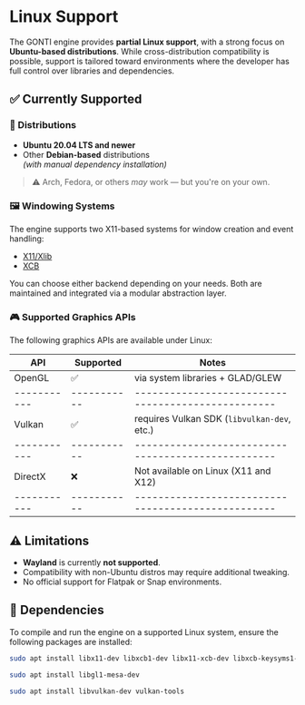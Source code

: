# Linux Support

The GONTI engine provides **partial Linux support**, with a strong focus on **Ubuntu-based distributions**. While cross-distribution compatibility is possible, support is tailored toward environments where the developer has full control over libraries and dependencies.

## ✅ Currently Supported

### 🐧 Distributions
- **Ubuntu 20.04 LTS and newer**
- Other **Debian-based** distributions  
  *(with manual dependency installation)*

> ⚠️ Arch, Fedora, or others *may* work — but you're on your own.

### 🖼️ Windowing Systems
The engine supports two X11-based systems for window creation and event handling:

- [X11/Xlib](https://en.wikipedia.org/wiki/Xlib)
- [XCB](https://xcb.freedesktop.org/)

You can choose either backend depending on your needs. Both are maintained and integrated via a modular abstraction layer.

### 🎮 Supported Graphics APIs

The following graphics APIs are available under Linux:

| API       | Supported | Notes                                            |
|-----------|-----------|--------------------------------------------------|
| OpenGL    | ✅        | via system libraries + GLAD/GLEW                |
|-----------|-----------|--------------------------------------------------|
| Vulkan    | ✅        | requires Vulkan SDK (`libvulkan-dev`, etc.)     |
|-----------|-----------|--------------------------------------------------|
| DirectX   | ❌        | Not available on Linux (X11 and X12)            |
|-----------|-----------|--------------------------------------------------|


## ⚠️ Limitations

- **Wayland** is currently **not supported**.
- Compatibility with non-Ubuntu distros may require additional tweaking.
- No official support for Flatpak or Snap environments.

## 🧱 Dependencies

To compile and run the engine on a supported Linux system, ensure the following packages are installed:

```bash
sudo apt install libx11-dev libxcb1-dev libx11-xcb-dev libxcb-keysyms1-dev
```

```bash
sudo apt install libgl1-mesa-dev
```

```bash
sudo apt install libvulkan-dev vulkan-tools
```